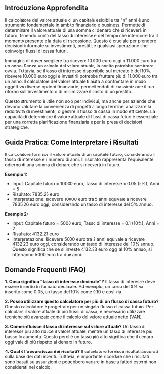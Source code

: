 ## Introduzione Approfondita

Il calcolatore del valore attuale di un capitale esigibile tra "n" anni è uno strumento fondamentale in ambito finanziario e business.  Permette di determinare il valore attuale di una somma di denaro che si riceverà in futuro, tenendo conto del tasso di interesse e del tempo che intercorre tra il momento presente e la data di riscossione.  Questo è cruciale per prendere decisioni informate su investimenti, prestiti, e qualsiasi operazione che coinvolga flussi di cassa futuri.

Immagina di dover scegliere tra ricevere 10.000 euro oggi o 11.000 euro tra un anno.  Senza un calcolo del valore attuale, la scelta potrebbe sembrare ovvia.  Tuttavia, se il tasso di interesse disponibile sul mercato è del 10%, ricevere 10.000 euro oggi e investirli potrebbe fruttare più di 11.000 euro tra un anno.  Il calcolatore del valore attuale ti aiuta a confrontare in modo oggettivo diverse opzioni finanziarie, permettendoti di massimizzare il tuo ritorno sull'investimento o di minimizzare il costo di un prestito.

Questo strumento è utile non solo per individui, ma anche per aziende che devono valutare la convenienza di progetti a lungo termine, analizzare la redditività di investimenti, o gestire il flusso di cassa in modo efficiente.  La capacità di determinare il valore attuale di flussi di cassa futuri è essenziale per una corretta pianificazione finanziaria e per la presa di decisioni strategiche.

## Guida Pratica: Come Interpretare i Risultati

Il calcolatore fornisce il valore attuale di un capitale futuro, considerando il tasso di interesse e il numero di anni.  Il risultato rappresenta l'equivalente odierno di una somma di denaro che si riceverà in futuro.

**Esempio 1:**
- Input: Capitale futuro = 10000 euro, Tasso di interesse = 0.05 (5%), Anni = 5
- Risultato: 7835.26 euro
- Interpretazione: Ricevere 10000 euro tra 5 anni equivale a ricevere 7835.26 euro oggi, considerando un tasso di interesse del 5% annuo.

**Esempio 2:**
- Input: Capitale futuro = 5000 euro, Tasso di interesse = 0.1 (10%), Anni = 2
- Risultato: 4132.23 euro
- Interpretazione: Ricevere 5000 euro tra 2 anni equivale a ricevere 4132.23 euro oggi, considerando un tasso di interesse del 10% annuo.  Questo significa che se si investe 4132.23 euro oggi al 10% annuo, si otterranno 5000 euro tra due anni.

## Domande Frequenti (FAQ)

**1. Cosa significa "tasso di interesse decimale"?**
Il tasso di interesse deve essere inserito in formato decimale.  Ad esempio, un tasso del 5% va inserito come 0.05, un tasso del 10% come 0.10 e così via.

**2. Posso utilizzare questo calcolatore per più di un flusso di cassa futuro?**
Questo calcolatore è progettato per un singolo flusso di cassa futuro. Per calcolare il valore attuale di più flussi di cassa, è necessario utilizzare tecniche più avanzate come il calcolo del valore attuale netto (VAN).

**3. Come influisce il tasso di interesse sul valore attuale?**
Un tasso di interesse più alto riduce il valore attuale, mentre un tasso di interesse più basso lo aumenta.  Questo perché un tasso più alto significa che il denaro oggi vale di più rispetto al denaro in futuro.

**4. Qual è l'accuratezza dei risultati?**
Il calcolatore fornisce risultati accurati sulla base dei dati inseriti.  Tuttavia, è importante ricordare che i risultati sono basati su assunzioni e potrebbero variare in base a fattori esterni non considerati nel calcolo.